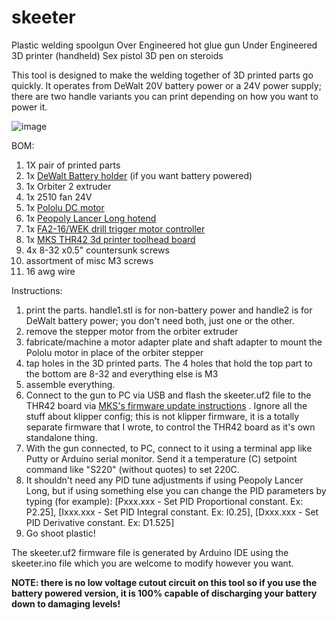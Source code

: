 # skeeter
Plastic welding spoolgun
Over Engineered hot glue gun
Under Engineered 3D printer (handheld)
Sex pistol
3D pen on steroids

This tool is designed to make the welding together of 3D printed parts go quickly.
It operates from DeWalt 20V battery power or a 24V power supply; there are two handle variants you can print depending on how you want to power it.

![image](https://github.com/user-attachments/assets/5bf8b520-0633-436e-b935-0309651d7ec7)


BOM:
1. 1X pair of printed parts
2. 1x [DeWalt Battery holder](https://www.amazon.com/gp/product/B0C282C27R/ref=ppx_yo_dt_b_search_asin_title?ie=UTF8&psc=1) (if you want battery powered)
3. 1x Orbiter 2 extruder
4. 1x 2510 fan 24V
5. 1x [Pololu DC motor](https://www.pololu.com/product/3491)
6. 1x [Peopoly Lancer Long hotend](https://peopoly.net/products/magneto-x-lancer-melt-zone?variant=49972216135962)
7. 1x [FA2-16/WEK drill trigger motor controller](https://www.amazon.com/gp/product/B08PKZ464X/ref=ppx_yo_dt_b_search_asin_title?ie=UTF8&psc=1)
8. 1x [MKS THR42 3d printer toolhead board](https://makerbase3d.com/product/mks-thr36-thr42-board/?srsltid=AfmBOoqB9_kss1FwxlIhkWJhzdaipdb-LNaB0u1sYBQivyn0e_-DFAhm)
9. 4x 8-32 x0.5" countersunk screws
10. assortment of misc M3 screws
11. 16 awg wire 

Instructions:
1. print the parts. handle1.stl is for non-battery power and handle2 is for DeWalt battery power; you don't need both, just one or the other.
2. remove the stepper motor from the orbiter extruder
3. fabricate/machine a motor adapter plate and shaft adapter to mount the Pololu motor in place of the orbiter stepper
4. tap holes in the 3D printed parts. The 4 holes that hold the top part to the bottom are 8-32 and everything else is M3
5. assemble everything.
6. Connect to the gun to PC via USB and flash the skeeter.uf2 file to the THR42 board via [MKS's firmware update instructions](https://github.com/makerbase-mks/MKS-THR36-THR42-UTC?tab=readme-ov-file#thr3642-firmware-update) . Ignore all the stuff about klipper config; this is not klipper firmware, it is a totally separate firmware that I wrote, to control the THR42 board as it's own standalone thing.
7. With the gun connected, to PC, connect to it using a terminal app like Putty or Arduino serial monitor. Send it a temperature (C) setpoint command like "S220" (without quotes) to set 220C.
8. It shouldn't need any PID tune adjustments if using Peopoly Lancer Long, but if using something else you can change the PID parameters by typing (for example): [Pxxx.xxx - Set PID Proportional constant. Ex: P2.25], [Ixxx.xxx - Set PID Integral constant. Ex: I0.25], [Dxxx.xxx - Set PID Derivative constant. Ex: D1.525]
9. Go shoot plastic!

The skeeter.uf2 firmware file is generated by Arduino IDE using the skeeter.ino file which you are welcome to modify however you want.

**NOTE: there is no low voltage cutout circuit on this tool so if you use the battery powered version, it is 100% capable of discharging your battery down to damaging levels!**

